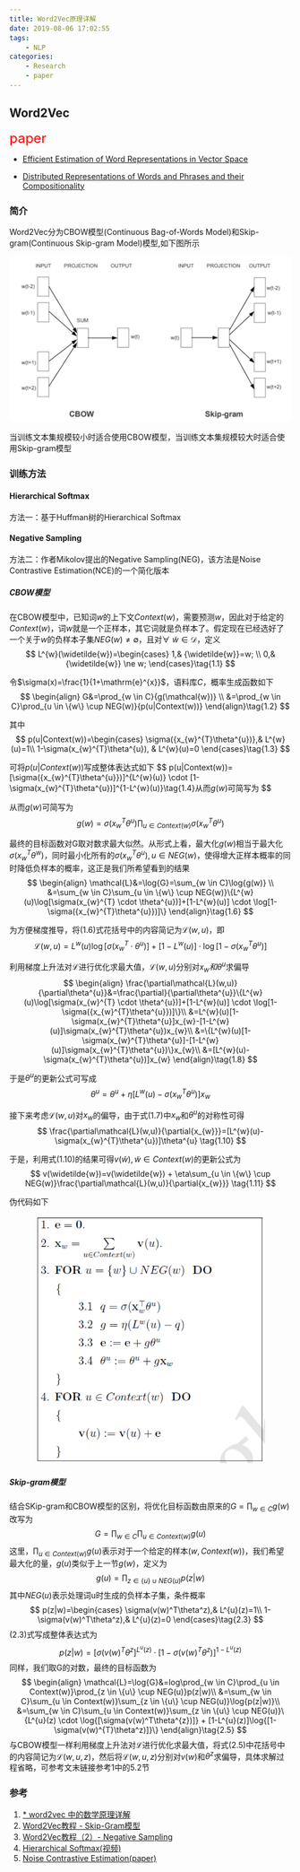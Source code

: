```yaml
---
title: Word2Vec原理详解
date: 2019-08-06 17:02:55
tags:
    - NLP
categories:
    - Research
    - paper
---
```


## Word2Vec

<font color='red' size=5>paper</font>

* [Efficient Estimation of Word Representations in
  Vector Space](https://arxiv.org/pdf/1301.3781.pdf)

* [Distributed Representations of Words and Phrases
  and their Compositionality](http://papers.nips.cc/paper/5021-distributed-representations-of-words-and-phrases-and-their-compositionality.pdf)

### 简介

Word2Vec分为CBOW模型(Continuous Bag-of-Words Model)和Skip-gram(Continuous Skip-gram Model)模型,如下图所示

<div align="center">
    <img src="https://raw.githubusercontent.com/tracy-talent/tracy-talent.github.io/hexo/source/images/paper/word2vec1.png">
</div>

当训练文本集规模较小时适合使用CBOW模型，当训练文本集规模较大时适合使用Skip-gram模型

### 训练方法

#### Hierarchical Softmax

方法一：基于Huffman树的Hierarchical Softmax

#### Negative Sampling

方法二：作者Mikolov提出的Negative Sampling(NEG)，该方法是Noise Contrastive Estimation(NCE)的一个简化版本

##### CBOW模型

在CBOW模型中，已知词$w$的上下文$Context(w)$，需要预测$w$，因此对于给定的$Context(w)$，词$w$就是一个正样本，其它词就是负样本了。假定现在已经选好了一个关于$w$的负样本子集$NEG(w) \ne \emptyset$，且对$\forall\  \widetilde{w} \in \mathcal{D}$，定义
$$
  L^{w}(\widetilde{w})=\begin{cases}
  1,& {\widetilde{w}}=w; \\
  0,& {\widetilde{w}} \ne w;
  \end{cases}\tag{1.1}
$$

令$\sigma(x)=\frac{1}{1+\mathrm{e}^{x}}$，语料库$C$，概率生成函数如下
$$
\begin{align}
    G&=\prod_{w \in C}{g(\mathcal{w})} \\
    &=\prod_{w \in C}\prod_{u \in \{w\} \cup NEG(w)}{p(u|Context(w))} 
    \end{align}\tag{1.2}
$$

其中
$$
  p(u|Context(w))=\begin{cases}
    \sigma({x_{w}^{T}\theta^{u})},& L^{w}(u)=1\\
    1-\sigma(x_{w}^{T}\theta^{u}), & L^{w}(u)=0
    \end{cases}\tag{1.3}
$$

可将$p(u|Context(w))$写成整体表达式如下
$$
p(u|Context(w))=[\sigma({x_{w}^{T}\theta^{u}})]^{L^{w}(u)} \cdot [1-\sigma(x_{w}^{T}\theta^{u})]^{1-L^{w}(u)}\tag{1.4}从而$g(w)$可简写为
$$

从而$g(w)$可简写为
$$
  g(w)=\sigma({x_{w}^{T}\theta^{u}})\prod_{u \in Context(w)}{\sigma({x_{w}^{T}\theta^{u}})}\tag{1.5}
$$

最终的目标函数对G取对数求最大似然。从形式上看，最大化$g(w)​$相当于最大化$\sigma({x_{w}^{T}\theta^{w}})​$，同时最小化所有的$\sigma({x_{w}^{T}\theta^{u}}),u \in NEG(w)​$，使得增大正样本概率的同时降低负样本的概率，这正是我们所希望看到的结果
$$
\begin{align}
    \mathcal{L}&=\log{G}=\sum_{w \in C}\log{g(w)} \\
    &=\sum_{w \in C}\sum_{u \in \{w\} \cup NEG(w)}\{L^{w}(u)\log[\sigma(x_{w}^{T} \cdot \theta^{u})]+[1-L^{w}(u)] \cdot \log[1-\sigma({x_{w}^{T}\theta^{u}})]\}
\end{align}\tag{1.6}
$$

为方便梯度推导，将(1.6)式花括号中的内容简记为$\mathcal{L}(w,u)$，即
$$
  \mathcal{L}(w,u)=L^{w}(u)\log[\sigma({x_{w}^{T} \cdot \theta^{u}})]+[1-L^{w}(u)] \cdot \log{[1-\sigma({x_{w}^{T}\theta^{u}})]} \tag{1.7}
$$

利用梯度上升法对$\mathcal{L}$进行优化求最大值，$\mathcal{L}(w,u)$分别对$x_{w}和\theta^{u}$求偏导
$$
\begin{align}
  \frac{\partial\mathcal{L}(w,u)}{\partial\theta^{u}}&=\frac{\partial}{\partial\theta^{u}}\{L^{w}(u)\log[\sigma(x_{w}^{T} \cdot \theta^{u})]+[1-L^{w}(u)] \cdot \log[1-\sigma({x_{w}^{T}\theta^{u}})]\}\\
  &=L^{w}(u)[1-\sigma(x_{w}^{T}\theta^{u}]x_{w}-[1-L^{w}(u)]\sigma(x_{w}^{T}\theta^{u})x_{w}\\
  &=\{L^{w}(u)[1-\sigma(x_{w}^{T}\theta^{u}]-[1-L^{w}(u)]\sigma(x_{w}^{T}\theta^{u})\}x_{w}\\
  &=[L^{w}(u)-\sigma(x_{w}^{T}\theta^{u})]x_{w}
\end{align}\tag{1.8}
$$

于是$\theta^{u}$的更新公式可写成
$$
  \theta^{u}=\theta^{u}+\eta[L^{w}(u)-\sigma(x_{w}^{T}\theta^{u})]x_{w} \tag{1.9}
$$

接下来考虑$\mathcal{L}(w,u)$对$x_{w}$的偏导，由于式(1.7)中$x_{w}$和$\theta^{u}$的对称性可得
$$
  \frac{\partial\mathcal{L}(w,u)}{\partial{x_{w}}}=[L^{w}(u)-\sigma(x_{w}^{T}\theta^{u})]\theta^{u} \tag{1.10}
$$

于是，利用式(1.10)的结果可得$v(\widetilde{w}),\widetilde{w} \in Context(w)$的更新公式为
$$
v(\widetilde{w})=v(\widetilde{w}) + \eta\sum_{u \in \{w\} \cup NEG(w)}\frac{\partial\mathcal{L}(w,u)}{\partial{x_{w}}} \tag{1.11}
$$

伪代码如下

<div align="center">
    <img src="https://raw.githubusercontent.com/tracy-talent/tracy-talent.github.io/hexo/source/images/paper/word2vec2.png">
</div>



##### Skip-gram模型

结合SKip-gram和CBOW模型的区别，将优化目标函数由原来的$G=\prod_{w \in C}g(w)$改写为
$$
G=\prod_{w \in C}\prod_{u \in Context(w)}g(u) \tag{2.1}
$$
这里，$\prod_{u \in Context(w)}g(u)$表示对于一个给定的样本$(w,Context(w))$，我们希望最大化的量，$g(u)$类似于上一节$g(w)$，定义为
$$
g(u)=\prod_{z \in \{u\} \cup NEG(u)}p(z|w) \tag{2.2}
$$
其中$NEG(u)$表示处理词u时生成的负样本子集，条件概率
$$
p(z|w)=\begin{cases}
\sigma(v(w)^T\theta^z),& L^{u}(z)=1\\
1-\sigma(v(w)^T\theta^z),& L^{u}(z)=0
\end{cases}\tag{2.3}
$$
(2.3)式写成整体表达式为
$$
p(z|w)=[\sigma(v(w)^T\theta^{z}]^{L^{u}(z)} \cdot [1-\sigma(v(w)^{T}\theta^{z})]^{1-L^{u}(z)} \tag{2.4}
$$
同样，我们取G的对数，最终的目标函数为
$$
\begin{align}
    \mathcal{L}=\log{G}&=log\prod_{w \in C}\prod_{u \in Context(w)}\prod_{z \in \{u\} \cup NEG(u)}p(z|w)\\
    &=\sum_{w \in C}\sum_{u \in Context(w)}\sum_{z \in \{u\} \cup NEG(u)}\log{p(z|w)}\\
    &=\sum_{w \in C}\sum_{u \in Context(w)}\sum_{z \in \{u\} \cup NEG(u)}\{L^{u}(z) \cdot \log{[\sigma(v(w)^T\theta^{z})]} + [1-L^{u}(z)]\log{[1-\sigma(v(w)^{T}\theta^z)]}\}
\end{align}\tag{2.5}
$$
与CBOW模型一样利用梯度上升法对$\mathcal{L}​$进行优化求最大值，将式(2.5)中花括号中的内容简记为$\mathcal{L}(w,u,z)​$，然后将$\mathcal{L}(w,u,z)​$分别对$v(w)​$和$\theta^{z}​$求偏导，具体求解过程省略，可参考文末链接参考1中的5.2节


### 参考

1. [* word2vec 中的数学原理详解](https://www.cnblogs.com/peghoty/p/3857839.html)
2. [Word2Vec教程 - Skip-Gram模型](https://blog.csdn.net/Layumi1993/article/details/72866235)
3. [Word2Vec教程（2）- Negative Sampling](https://blog.csdn.net/Layumi1993/article/details/72868399)
4. [Hierarchical Softmax(视频)](https://www.bilibili.com/video/av6475775)
5. [Noise Contrastive Estimation(paper)](http://www.jmlr.org/papers/volume13/gutmann12a/gutmann12a.pdf)

